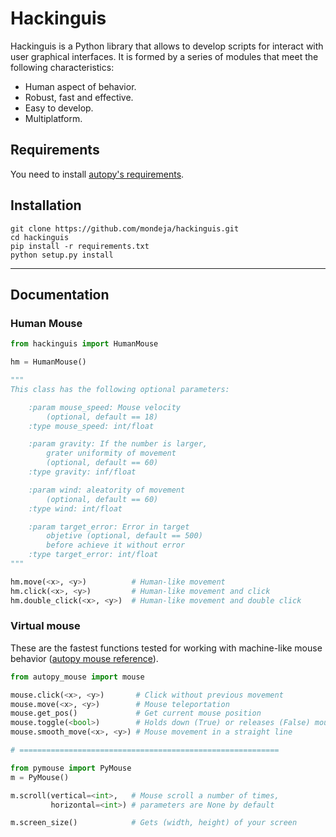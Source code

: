 # Hackinguis
Hackinguis is a Python library that allows to develop scripts for interact with user graphical interfaces. It is formed by a series of modules that meet the following characteristics:
- Human aspect of behavior.
- Robust, fast and effective.
- Easy to develop.
- Multiplatform.

## Requirements
You need to install [autopy's requirements](https://github.com/msanders/autopy).

## Installation
```
git clone https://github.com/mondeja/hackinguis.git
cd hackinguis
pip install -r requirements.txt
python setup.py install
```

_________________________________________________________

## Documentation

### Human Mouse
```python
from hackinguis import HumanMouse

hm = HumanMouse()

"""
This class has the following optional parameters:

    :param mouse_speed: Mouse velocity
        (optional, default == 18)
    :type mouse_speed: int/float

    :param gravity: If the number is larger, 
        grater uniformity of movement
        (optional, default == 60)
    :type gravity: inf/float

    :param wind: aleatority of movement
        (optional, default == 60)
    :type wind: int/float

    :param target_error: Error in target
        objetive (optional, default == 500)
        before achieve it without error
    :type target_error: int/float
"""

hm.move(<x>, <y>)          # Human-like movement
hm.click(<x>, <y>)         # Human-like movement and click
hm.double_click(<x>, <y>)  # Human-like movement and double click
```

### Virtual mouse
These are the fastest functions tested for working with machine-like mouse behavior ([autopy mouse reference](http://www.autopy.org/documentation/api-reference/mouse.html)).

```python
from autopy_mouse import mouse

mouse.click(<x>, <y>)       # Click without previous movement
mouse.move(<x>, <y>)        # Mouse teleportation
mouse.get_pos()             # Get current mouse position
mouse.toggle(<bool>)        # Holds down (True) or releases (False) mouse
mouse.smooth_move(<x>, <y>) # Mouse movement in a straight line

# ==========================================================

from pymouse import PyMouse
m = PyMouse()

m.scroll(vertical=<int>,   # Mouse scroll a number of times, 
         horizontal=<int>) # parameters are None by default

m.screen_size()            # Gets (width, height) of your screen
```


